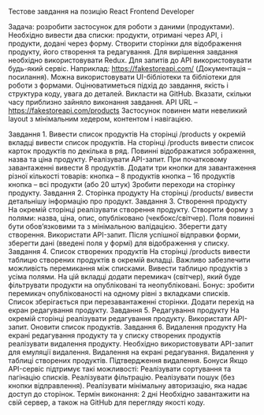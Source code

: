 Тестове завдання  на позицію  React Frontend Developer 

Задача: розробити застосунок для роботи з даними (продуктами). Необхідно вивести два списки: продукти, отримані через API, і продукти, додані через форму. Створити сторінки для відображення продукту, його створення та редагування.
Для вирішення завдання необхідно використовувати Redux. Для запитів до API використовувати будь-який сервіс. Наприклад: https://fakestoreapi.com/ (Документація – посилання).
Можна використовувати UI-бібліотеки та бібліотеки для роботи з формами.
Оцінюватиметься підхід до завдання, якість і структура коду, увага до деталей.
Викласти на GitHub. Вказати, скільки часу приблизно зайняло виконання завдання.
API URL – https://fakestoreapi.com/products
Застосунок повинен мати невеликий layout з мінімальним хедером, контентом і навігацією.

Завдання 1. Вивести список продуктів
    На сторінці /products у окремій вкладці вивести список продуктів.
    На сторінці /products вивести список карток продуктів по декілька в ряд. Повинні відображатися зображення, назва та ціна продукту. Реалізувати API-запит. При початковому завантаженні вивести 8 продуктів. Додати три кнопки для завантаження різної кількості товарів:
    кнопка – 8 продуктів
    кнопка – 16 продуктів
    кнопка – всі продукти (або 20 штук)
    Зробити переходи на сторінку продукту.
Завдання 2. Сторінка продукту
    На сторінці /products/
    вивести детальнішу інформацію про продукт.
Завдання 3. Створення продукту
    На окремій сторінці реалізувати створення продукту.
    Створити форму з полями: назва, ціна, опис, опубліковано (чекбокс/світчер). Поля повинні бути обов’язковими та з мінімальною валідацією. Зберегти дату створення. Використати API-запит. Після успішної відправки форми, зберегти дані (введені поля у формі) для відображення у списку.
Завдання 4. Список створених продуктів
    На сторінці /products вивести таблицю створених продуктів в окремій вкладці. Важливо забезпечити можливість перемикання між списками.
    Вивести таблицю продуктів з усіма полями. На цій вкладці додати перемикач (світчер), який буде фільтрувати продукти на опубліковані та неопубліковані. Бонус: зробити перемикач опублікованості на одному рівні з вкладками списків. Список зберігається при перезавантаженні сторінки. Додати перехід на екран редагування продукту.
Завдання 5. Редагування продукту
    На окремій сторінці реалізувати редагування продукту.
    Використати API-запит. Оновити список продуктів.
Завдання 6. Видалення продукту
    На екрані редагування продукту та у списку створених продуктів реалізувати видалення продукту.
    Необхідно використовувати API-запит для емуляції видалення. Видалення на екрані редагування. Видалення у таблиці створених продуктів. Підтвердження видалення.
Бонуси
    Якщо API-сервіс підтримує такі можливості:
    Реалізувати сортування та пагінацію списків.
    Реалізувати фільтрацію.
    Реалізувати пошук (без кнопки відправлення).
    Реалізувати мінімальну авторизацію, яка надає доступ до сторінок.
    Термін виконання: 2 дні
    Необхідно завантажити на свій сервер, а також на GitHub для перегляду якості коду.

